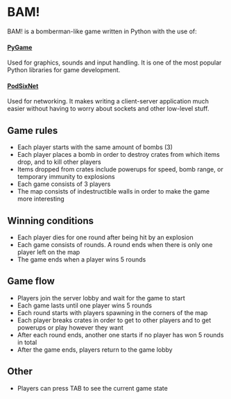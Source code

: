 # BAM!

BAM! is a bomberman-like game written in Python with the use of:
#### [PyGame](https://www.pygame.org)
Used for graphics, sounds and input handling. It is one of the most popular Python libraries for game development.
#### [PodSixNet](https://www.pygame.org/project-PodSixNet-1069-.html)
Used for networking. It makes writing a client-server application much easier without having to worry about sockets and other low-level stuff.

## Game rules
- Each player starts with the same amount of bombs (3)
- Each player places a bomb in order to destroy crates from which items drop, and to kill other players
- Items dropped from crates include powerups for speed, bomb range, or temporary immunity to explosions
- Each game consists of 3 players
- The map consists of indestructible walls in order to make the game more interesting

## Winning conditions
- Each player dies for one round after being hit by an explosion
- Each game consists of rounds. A round ends when there is only one player left on the map
- The game ends when a player wins 5 rounds

## Game flow
- Players join the server lobby and wait for the game to start
- Each game lasts until one player wins 5 rounds
- Each round starts with players spawning in the corners of the map
- Each player breaks crates in order to get to other players and to get powerups or play however they want
- After each round ends, another one starts if no player has won 5 rounds in total
- After the game ends, players return to the game lobby

## Other
- Players can press TAB to see the current game state
